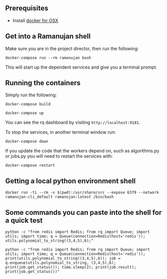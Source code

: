 
## Prerequisites
- Install [docker for OSX](https://docs.docker.com/docker-for-mac/install/)

## Get into a Ramanujan shell
Make sure you are in the project director, then run the following:

`docker-compose run --rm ramanujan bash`

This will start up the dependent services and give you a terminal prompt.

## Running the containers
Simply run the following:

`docker-compose build`

`docker-compose up`

You can see the rq dashboard by visiting `http://localhost:9181`.

To stop the services, in another terminal window run:

`docker-compose down`

If you update the code that the workers depend on, such as algorithms.py or jobs.py
you will need to restart the services with:

`docker-compose restart`

## Getting a local python environment shell
`docker run -ti --rm -v $(pwd):/usr/share/src --expose 6379 --network ramanujan-cli_default ramanujan:latest /bin/bash`


## Some commands you can paste into the shell for a quick test

`python -c "from redis import Redis; from rq import Queue; import utils; import time; q = Queue(connection=Redis(host='redis')); utils.polynomial_to_string((3,4,5),6);"`

`python -c "from redis import Redis; from rq import Queue; import utils; import time; q = Queue(connection=Redis(host='redis')); print(utils.polynomial_to_string((3,4,5),6)); job = q.enqueue(utils.polynomial_to_string, (3,4,5),6); print(job.get_status()); time.sleep(2); print(job.result); print(job.get_status())"`